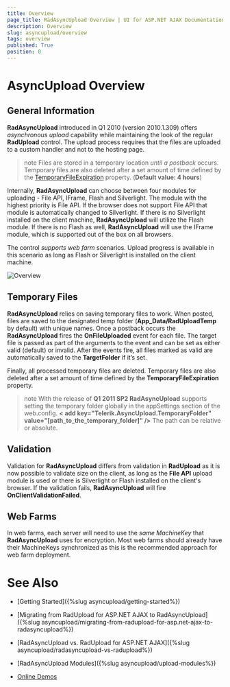 ```yaml
---
title: Overview
page_title: RadAsyncUpload Overview | UI for ASP.NET AJAX Documentation
description: Overview
slug: asyncupload/overview
tags: overview
published: True
position: 0
---
```


# AsyncUpload Overview



## General Information

**RadAsyncUpload** introduced in Q1 2010 (version 2010.1.309) offers *asynchronous upload* capability while maintaining the look of the regular **RadUpload** control. The upload process requires that the files are uploaded to a custom handler and not to the hosting page. 

>note Files are stored in a temporary location *until a postback* occurs. Temporary files are also deleted after a set amount of time defined by the [TemporaryFileExpiration](https://docs.telerik.com/devtools/aspnet-ajax/api/server/Telerik.Web.UI/RadAsyncUpload#temporaryfileexpiration) property. (**Default value: 4 hours**)


Internally, **RadAsyncUpload** can choose between four modules for uploading - File API, IFrame, Flash and Silverlight. The module with the highest priority is File API. If the browser does not support File API that module is automatically changed to Silverlight. If there is no Silverlight installed on the client machine, **RadAsyncUpload** will utilize the Flash module. If there is no Flash as well, **RadAsyncUpload** will use the IFrame module, which is supported out of the box on all browsers.

The control *supports web farm* scenarios. Upload progress is available in this scenario as long as Flash or Silverlight is installed on the client machine.

![Overview](images/asyncupload-overview.png)

## Temporary Files

**RadAsyncUpload** relies on saving temporary files to work. When posted, files are saved to the designated temp folder (**App_Data/RadUploadTemp** by default) with unique names. Once a postback occurs the **RadAsyncUpload** fires the **OnFileUploaded** event for each file. The target file is passed as part of the arguments to the event and can be set as either valid (default) or invalid. After the events fire, all files marked as valid are automatically saved to the **TargetFolder** if it’s set.

Finally, all processed temporary files are deleted. Temporary files are also deleted after a set amount of time defined by the **TemporaryFileExpiration** property. 

>note With the release of **Q1 2011 SP2 RadAsyncUpload** supports setting the temporary folder globally in the appSettings section of the web.config.
> **< add key="Telerik.AsyncUpload.TemporaryFolder" value="[path_to_the_temporary_folder]" />** 
>The path can be relative or absolute.
>


## Validation

Validation for **RadAsyncUpload** differs from validation in **RadUpload** as it is now possible to validate size on the client, as long as the **File API** upload module is used or there is Silverlight or Flash installed on the client's browser. If the validation fails, **RadAsyncUpload** will fire **OnClientValidationFailed**.

## Web Farms

In web farms, each server will need to use the *same MachineKey* that **RadAsyncUpload** uses for encryption. Most web farms should already have their MachineKeys synchronized as this is the recommended approach for web farm deployment.

# See Also

 * [Getting Started]({%slug asyncupload/getting-started%})

 * [Migrating from RadUpload for ASP.NET AJAX to RadAsyncUpload]({%slug asyncupload/migrating-from-radupload-for-asp.net-ajax-to-radasyncupload%})

 * [RadAsyncUpload vs. RadUpload for ASP.NET AJAX]({%slug asyncupload/radasyncupload-vs-radupload%})

 * [RadAsyncUpload Modules]({%slug asyncupload/upload-modules%})

 * [Online Demos](https://demos.telerik.com/aspnet-ajax/asyncupload/examples/overview/defaultcs.aspx)
